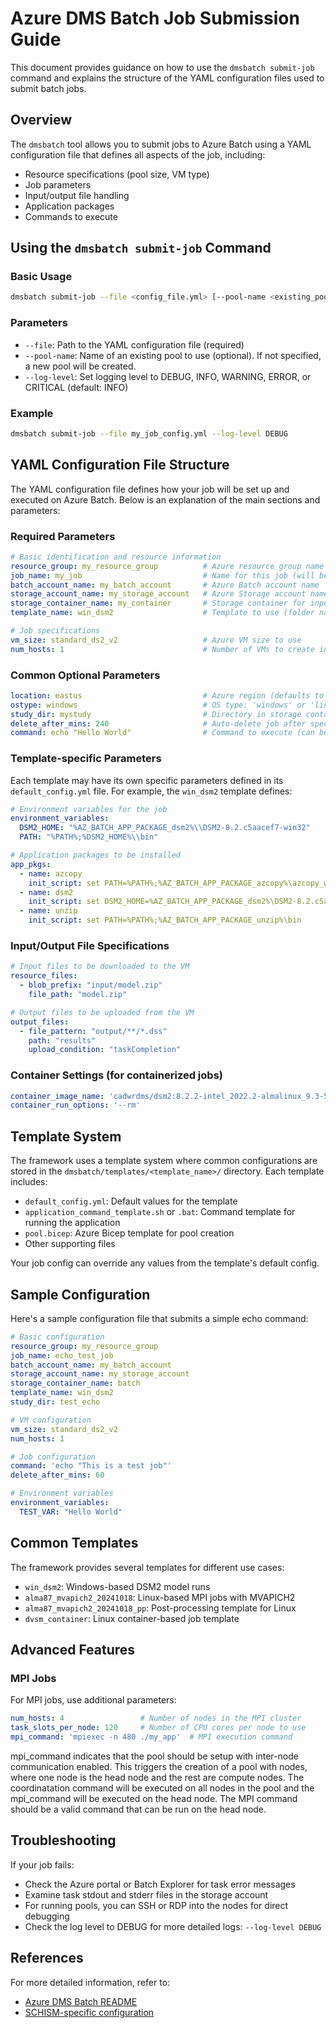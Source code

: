 # Azure DMS Batch Job Submission Guide

This document provides guidance on how to use the `dmsbatch submit-job` command and explains the structure of the YAML configuration files used to submit batch jobs.

## Overview

The `dmsbatch` tool allows you to submit jobs to Azure Batch using a YAML configuration file that defines all aspects of the job, including:

- Resource specifications (pool size, VM type)
- Job parameters
- Input/output file handling
- Application packages
- Commands to execute

## Using the `dmsbatch submit-job` Command

### Basic Usage

```bash
dmsbatch submit-job --file <config_file.yml> [--pool-name <existing_pool_name>] [--log-level <LOG_LEVEL>]
```

### Parameters

- `--file`: Path to the YAML configuration file (required)
- `--pool-name`: Name of an existing pool to use (optional). If not specified, a new pool will be created.
- `--log-level`: Set logging level to DEBUG, INFO, WARNING, ERROR, or CRITICAL (default: INFO)

### Example

```bash
dmsbatch submit-job --file my_job_config.yml --log-level DEBUG
```

## YAML Configuration File Structure

The YAML configuration file defines how your job will be set up and executed on Azure Batch. Below is an explanation of the main sections and parameters:

### Required Parameters

```yaml
# Basic identification and resource information
resource_group: my_resource_group          # Azure resource group name
job_name: my_job                           # Name for this job (will be used for pool/job naming)
batch_account_name: my_batch_account       # Azure Batch account name
storage_account_name: my_storage_account   # Azure Storage account name
storage_container_name: my_container       # Storage container for input/output files
template_name: win_dsm2                    # Template to use (folder name in dmsbatch/templates/)

# Job specifications
vm_size: standard_ds2_v2                   # Azure VM size to use
num_hosts: 1                               # Number of VMs to create in the pool
```

### Common Optional Parameters

```yaml
location: eastus                           # Azure region (defaults to eastus)
ostype: windows                            # OS type: 'windows' or 'linux'
study_dir: mystudy                         # Directory in storage container with job files
delete_after_mins: 240                     # Auto-delete job after specified minutes
command: echo "Hello World"                # Command to execute (can be overridden by template)
```

### Template-specific Parameters

Each template may have its own specific parameters defined in its `default_config.yml` file. For example, the `win_dsm2` template defines:

```yaml
# Environment variables for the job
environment_variables:
  DSM2_HOME: "%AZ_BATCH_APP_PACKAGE_dsm2%\\DSM2-8.2.c5aacef7-win32"
  PATH: "%PATH%;%DSM2_HOME%\\bin"

# Application packages to be installed
app_pkgs:
  - name: azcopy
    init_script: set PATH=%PATH%;%AZ_BATCH_APP_PACKAGE_azcopy%\azcopy_windows_amd64_10.25.1
  - name: dsm2
    init_script: set DSM2_HOME=%AZ_BATCH_APP_PACKAGE_dsm2%\DSM2-8.2.c5aacef7-win32 & set PATH=%PATH%;%DSM2_HOME%\bin
  - name: unzip
    init_script: set PATH=%PATH%;%AZ_BATCH_APP_PACKAGE_unzip%\bin
```

### Input/Output File Specifications

```yaml
# Input files to be downloaded to the VM
resource_files:
  - blob_prefix: "input/model.zip"
    file_path: "model.zip"

# Output files to be uploaded from the VM
output_files:
  - file_pattern: "output/**/*.dss"
    path: "results"
    upload_condition: "taskCompletion"
```

### Container Settings (for containerized jobs)

```yaml
container_image_name: 'cadwrdms/dsm2:8.2.2-intel_2022.2-almalinux_9.3-54a9cc3'
container_run_options: '--rm'
```

## Template System

The framework uses a template system where common configurations are stored in the `dmsbatch/templates/<template_name>/` directory. Each template includes:

- `default_config.yml`: Default values for the template
- `application_command_template.sh` or `.bat`: Command template for running the application
- `pool.bicep`: Azure Bicep template for pool creation
- Other supporting files

Your job config can override any values from the template's default config.

## Sample Configuration

Here's a sample configuration file that submits a simple echo command:

```yaml
# Basic configuration
resource_group: my_resource_group
job_name: echo_test_job
batch_account_name: my_batch_account
storage_account_name: my_storage_account
storage_container_name: batch
template_name: win_dsm2
study_dir: test_echo

# VM configuration
vm_size: standard_ds2_v2
num_hosts: 1

# Job configuration
command: 'echo "This is a test job"'
delete_after_mins: 60

# Environment variables
environment_variables:
  TEST_VAR: "Hello World"
```

## Common Templates

The framework provides several templates for different use cases:

- `win_dsm2`: Windows-based DSM2 model runs
- `alma87_mvapich2_20241018`: Linux-based MPI jobs with MVAPICH2
- `alma87_mvapich2_20241018_pp`: Post-processing template for Linux
- `dvsm_container`: Linux container-based job template

## Advanced Features

### MPI Jobs

For MPI jobs, use additional parameters:

```yaml
num_hosts: 4                 # Number of nodes in the MPI cluster
task_slots_per_node: 120     # Number of CPU cores per node to use
mpi_command: 'mpiexec -n 480 ./my_app'  # MPI execution command
```

mpi_command indicates that the pool should be setup with inter-node communication enabled. This triggers the creation of a pool with nodes, where one node is the head node and the rest are compute nodes. The coordinatation command will be executed on all nodes in the pool and the mpi_command will be executed on the head node. The MPI command should be a valid command that can be run on the head node.


## Troubleshooting

If your job fails:
- Check the Azure portal or Batch Explorer for task error messages
- Examine task stdout and stderr files in the storage account
- For running pools, you can SSH or RDP into the nodes for direct debugging
- Check the log level to DEBUG for more detailed logs: `--log-level DEBUG`

## References

For more detailed information, refer to:
- [Azure DMS Batch README](README.md)
- [SCHISM-specific configuration](README-schism-batch.md)